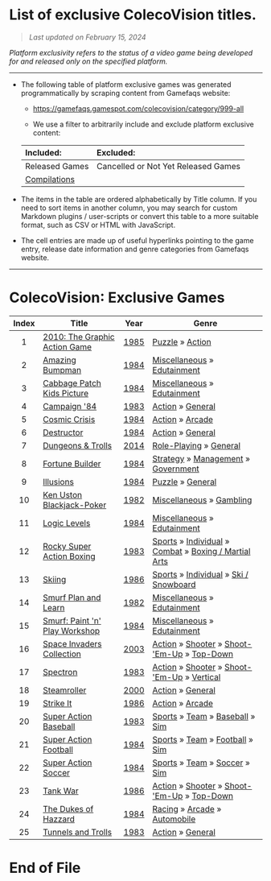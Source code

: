 ﻿# List of exclusive ColecoVision titles.

> *Last updated on February 15, 2024*

_Platform exclusivity refers to the status of a video game being developed for and released only on the specified platform._

-----------------------------

 - The following table of platform exclusive games was generated programmatically by scraping content from Gamefaqs website: 

    - https://gamefaqs.gamespot.com/colecovision/category/999-all

    - We use a filter to arbitrarily include and exclude platform exclusive content:

      
    |Included:|Excluded:|
    |:--|:--|
    |Released Games|Cancelled or Not Yet Released Games
    |[Compilations](https://gamefaqs.gamespot.com/colecovision/category/233-miscellaneous-compilation)|


 - The items in the table are ordered alphabetically by Title column. If you need to sort items in another column, you may search for custom Markdown plugins / user-scripts or convert this table to a more suitable format, such as CSV or HTML with JavaScript.

 - The cell entries are made up of useful hyperlinks pointing to the game entry, release date information and genre categories from Gamefaqs website.

-----------------------------
# ColecoVision∶ Exclusive Games
|Index|Title|Year|Genre|
|:--:|--|--|--|
|1|<a href="https://gamefaqs.gamespot.com/colecovision/585449-2010-the-graphic-action-game" target="_blank" rel="noopener noreferrer">2010: The Graphic Action Game</a>|<a href="https://gamefaqs.gamespot.com/colecovision/585449-2010-the-graphic-action-game/data" target="_blank" rel="noopener noreferrer">1985</a>|<a href="https://gamefaqs.gamespot.com/colecovision/category/173-puzzle" target="_blank" rel="noopener noreferrer">Puzzle</a> &raquo; <a href="https://gamefaqs.gamespot.com/colecovision/category/282-puzzle-action" target="_blank" rel="noopener noreferrer">Action</a>|
|2|<a href="https://gamefaqs.gamespot.com/colecovision/585452-amazing-bumpman" target="_blank" rel="noopener noreferrer">Amazing Bumpman</a>|<a href="https://gamefaqs.gamespot.com/colecovision/585452-amazing-bumpman/data" target="_blank" rel="noopener noreferrer">1984</a>|<a href="https://gamefaqs.gamespot.com/colecovision/category/49-miscellaneous" target="_blank" rel="noopener noreferrer">Miscellaneous</a> &raquo; <a href="https://gamefaqs.gamespot.com/colecovision/category/275-miscellaneous-edutainment" target="_blank" rel="noopener noreferrer">Edutainment</a>|
|3|<a href="https://gamefaqs.gamespot.com/colecovision/585464-cabbage-patch-kids-picture" target="_blank" rel="noopener noreferrer">Cabbage Patch Kids Picture</a>|<a href="https://gamefaqs.gamespot.com/colecovision/585464-cabbage-patch-kids-picture/data" target="_blank" rel="noopener noreferrer">1984</a>|<a href="https://gamefaqs.gamespot.com/colecovision/category/49-miscellaneous" target="_blank" rel="noopener noreferrer">Miscellaneous</a> &raquo; <a href="https://gamefaqs.gamespot.com/colecovision/category/275-miscellaneous-edutainment" target="_blank" rel="noopener noreferrer">Edutainment</a>|
|4|<a href="https://gamefaqs.gamespot.com/colecovision/585465-campaign-84" target="_blank" rel="noopener noreferrer">Campaign '84</a>|<a href="https://gamefaqs.gamespot.com/colecovision/585465-campaign-84/data" target="_blank" rel="noopener noreferrer">1983</a>|<a href="https://gamefaqs.gamespot.com/colecovision/category/54-action" target="_blank" rel="noopener noreferrer">Action</a> &raquo; <a href="https://gamefaqs.gamespot.com/colecovision/category/250-action-general" target="_blank" rel="noopener noreferrer">General</a>|
|5|<a href="https://gamefaqs.gamespot.com/colecovision/585473-cosmic-crisis" target="_blank" rel="noopener noreferrer">Cosmic Crisis</a>|<a href="https://gamefaqs.gamespot.com/colecovision/585473-cosmic-crisis/data" target="_blank" rel="noopener noreferrer">1984</a>|<a href="https://gamefaqs.gamespot.com/colecovision/category/54-action" target="_blank" rel="noopener noreferrer">Action</a> &raquo; <a href="https://gamefaqs.gamespot.com/colecovision/category/289-action-arcade" target="_blank" rel="noopener noreferrer">Arcade</a>|
|6|<a href="https://gamefaqs.gamespot.com/colecovision/585478-destructor" target="_blank" rel="noopener noreferrer">Destructor</a>|<a href="https://gamefaqs.gamespot.com/colecovision/585478-destructor/data" target="_blank" rel="noopener noreferrer">1984</a>|<a href="https://gamefaqs.gamespot.com/colecovision/category/54-action" target="_blank" rel="noopener noreferrer">Action</a> &raquo; <a href="https://gamefaqs.gamespot.com/colecovision/category/250-action-general" target="_blank" rel="noopener noreferrer">General</a>|
|7|<a href="https://gamefaqs.gamespot.com/colecovision/183659-dungeons-and-trolls" target="_blank" rel="noopener noreferrer">Dungeons & Trolls</a>|<a href="https://gamefaqs.gamespot.com/colecovision/183659-dungeons-and-trolls/data" target="_blank" rel="noopener noreferrer">2014</a>|<a href="https://gamefaqs.gamespot.com/colecovision/category/48-role-playing" target="_blank" rel="noopener noreferrer">Role-Playing</a> &raquo; <a href="https://gamefaqs.gamespot.com/colecovision/category/257-role-playing-general" target="_blank" rel="noopener noreferrer">General</a>|
|8|<a href="https://gamefaqs.gamespot.com/colecovision/585489-fortune-builder" target="_blank" rel="noopener noreferrer">Fortune Builder</a>|<a href="https://gamefaqs.gamespot.com/colecovision/585489-fortune-builder/data" target="_blank" rel="noopener noreferrer">1984</a>|<a href="https://gamefaqs.gamespot.com/colecovision/category/45-strategy" target="_blank" rel="noopener noreferrer">Strategy</a> &raquo; <a href="https://gamefaqs.gamespot.com/colecovision/category/60-strategy-management" target="_blank" rel="noopener noreferrer">Management</a> &raquo; <a href="https://gamefaqs.gamespot.com/colecovision/category/123-strategy-management-government" target="_blank" rel="noopener noreferrer">Government</a>|
|9|<a href="https://gamefaqs.gamespot.com/colecovision/585508-illusions" target="_blank" rel="noopener noreferrer">Illusions</a>|<a href="https://gamefaqs.gamespot.com/colecovision/585508-illusions/data" target="_blank" rel="noopener noreferrer">1984</a>|<a href="https://gamefaqs.gamespot.com/colecovision/category/173-puzzle" target="_blank" rel="noopener noreferrer">Puzzle</a> &raquo; <a href="https://gamefaqs.gamespot.com/colecovision/category/281-puzzle-general" target="_blank" rel="noopener noreferrer">General</a>|
|10|<a href="https://gamefaqs.gamespot.com/colecovision/585513-ken-uston-blackjack-poker" target="_blank" rel="noopener noreferrer">Ken Uston Blackjack-Poker</a>|<a href="https://gamefaqs.gamespot.com/colecovision/585513-ken-uston-blackjack-poker/data" target="_blank" rel="noopener noreferrer">1982</a>|<a href="https://gamefaqs.gamespot.com/colecovision/category/49-miscellaneous" target="_blank" rel="noopener noreferrer">Miscellaneous</a> &raquo; <a href="https://gamefaqs.gamespot.com/colecovision/category/113-miscellaneous-gambling" target="_blank" rel="noopener noreferrer">Gambling</a>|
|11|<a href="https://gamefaqs.gamespot.com/colecovision/585517-logic-levels" target="_blank" rel="noopener noreferrer">Logic Levels</a>|<a href="https://gamefaqs.gamespot.com/colecovision/585517-logic-levels/data" target="_blank" rel="noopener noreferrer">1984</a>|<a href="https://gamefaqs.gamespot.com/colecovision/category/49-miscellaneous" target="_blank" rel="noopener noreferrer">Miscellaneous</a> &raquo; <a href="https://gamefaqs.gamespot.com/colecovision/category/275-miscellaneous-edutainment" target="_blank" rel="noopener noreferrer">Edutainment</a>|
|12|<a href="https://gamefaqs.gamespot.com/colecovision/585549-rocky-super-action-boxing" target="_blank" rel="noopener noreferrer">Rocky Super Action Boxing</a>|<a href="https://gamefaqs.gamespot.com/colecovision/585549-rocky-super-action-boxing/data" target="_blank" rel="noopener noreferrer">1983</a>|<a href="https://gamefaqs.gamespot.com/colecovision/category/43-sports" target="_blank" rel="noopener noreferrer">Sports</a> &raquo; <a href="https://gamefaqs.gamespot.com/colecovision/category/92-sports-individual" target="_blank" rel="noopener noreferrer">Individual</a> &raquo; <a href="https://gamefaqs.gamespot.com/colecovision/category/312-sports-individual-combat" target="_blank" rel="noopener noreferrer">Combat</a> &raquo; <a href="https://gamefaqs.gamespot.com/colecovision/category/104-sports-individual-combat-boxing-martial-arts" target="_blank" rel="noopener noreferrer">Boxing / Martial Arts</a>|
|13|<a href="https://gamefaqs.gamespot.com/colecovision/585558-skiing" target="_blank" rel="noopener noreferrer">Skiing</a>|<a href="https://gamefaqs.gamespot.com/colecovision/585558-skiing/data" target="_blank" rel="noopener noreferrer">1986</a>|<a href="https://gamefaqs.gamespot.com/colecovision/category/43-sports" target="_blank" rel="noopener noreferrer">Sports</a> &raquo; <a href="https://gamefaqs.gamespot.com/colecovision/category/92-sports-individual" target="_blank" rel="noopener noreferrer">Individual</a> &raquo; <a href="https://gamefaqs.gamespot.com/colecovision/category/273-sports-individual-ski-snowboard" target="_blank" rel="noopener noreferrer">Ski / Snowboard</a>|
|14|<a href="https://gamefaqs.gamespot.com/colecovision/585562-smurf-plan-and-learn" target="_blank" rel="noopener noreferrer">Smurf Plan and Learn</a>|<a href="https://gamefaqs.gamespot.com/colecovision/585562-smurf-plan-and-learn/data" target="_blank" rel="noopener noreferrer">1982</a>|<a href="https://gamefaqs.gamespot.com/colecovision/category/49-miscellaneous" target="_blank" rel="noopener noreferrer">Miscellaneous</a> &raquo; <a href="https://gamefaqs.gamespot.com/colecovision/category/275-miscellaneous-edutainment" target="_blank" rel="noopener noreferrer">Edutainment</a>|
|15|<a href="https://gamefaqs.gamespot.com/colecovision/585561-smurf-paint-n-play-workshop" target="_blank" rel="noopener noreferrer">Smurf: Paint 'n' Play Workshop</a>|<a href="https://gamefaqs.gamespot.com/colecovision/585561-smurf-paint-n-play-workshop/data" target="_blank" rel="noopener noreferrer">1984</a>|<a href="https://gamefaqs.gamespot.com/colecovision/category/49-miscellaneous" target="_blank" rel="noopener noreferrer">Miscellaneous</a> &raquo; <a href="https://gamefaqs.gamespot.com/colecovision/category/275-miscellaneous-edutainment" target="_blank" rel="noopener noreferrer">Edutainment</a>|
|16|<a href="https://gamefaqs.gamespot.com/colecovision/914609-space-invaders-collection" target="_blank" rel="noopener noreferrer">Space Invaders Collection</a>|<a href="https://gamefaqs.gamespot.com/colecovision/914609-space-invaders-collection/data" target="_blank" rel="noopener noreferrer">2003</a>|<a href="https://gamefaqs.gamespot.com/colecovision/category/54-action" target="_blank" rel="noopener noreferrer">Action</a> &raquo; <a href="https://gamefaqs.gamespot.com/colecovision/category/55-action-shooter" target="_blank" rel="noopener noreferrer">Shooter</a> &raquo; <a href="https://gamefaqs.gamespot.com/colecovision/category/313-action-shooter-shoot-em-up" target="_blank" rel="noopener noreferrer">Shoot-&#039;Em-Up</a> &raquo; <a href="https://gamefaqs.gamespot.com/colecovision/category/272-action-shooter-shoot-em-up-top-down" target="_blank" rel="noopener noreferrer">Top-Down</a>|
|17|<a href="https://gamefaqs.gamespot.com/colecovision/585567-spectron" target="_blank" rel="noopener noreferrer">Spectron</a>|<a href="https://gamefaqs.gamespot.com/colecovision/585567-spectron/data" target="_blank" rel="noopener noreferrer">1983</a>|<a href="https://gamefaqs.gamespot.com/colecovision/category/54-action" target="_blank" rel="noopener noreferrer">Action</a> &raquo; <a href="https://gamefaqs.gamespot.com/colecovision/category/55-action-shooter" target="_blank" rel="noopener noreferrer">Shooter</a> &raquo; <a href="https://gamefaqs.gamespot.com/colecovision/category/313-action-shooter-shoot-em-up" target="_blank" rel="noopener noreferrer">Shoot-&#039;Em-Up</a> &raquo; <a href="https://gamefaqs.gamespot.com/colecovision/category/83-action-shooter-shoot-em-up-vertical" target="_blank" rel="noopener noreferrer">Vertical</a>|
|18|<a href="https://gamefaqs.gamespot.com/colecovision/655636-steamroller" target="_blank" rel="noopener noreferrer">Steamroller</a>|<a href="https://gamefaqs.gamespot.com/colecovision/655636-steamroller/data" target="_blank" rel="noopener noreferrer">2000</a>|<a href="https://gamefaqs.gamespot.com/colecovision/category/54-action" target="_blank" rel="noopener noreferrer">Action</a> &raquo; <a href="https://gamefaqs.gamespot.com/colecovision/category/250-action-general" target="_blank" rel="noopener noreferrer">General</a>|
|19|<a href="https://gamefaqs.gamespot.com/colecovision/585572-strike-it" target="_blank" rel="noopener noreferrer">Strike It</a>|<a href="https://gamefaqs.gamespot.com/colecovision/585572-strike-it/data" target="_blank" rel="noopener noreferrer">1986</a>|<a href="https://gamefaqs.gamespot.com/colecovision/category/54-action" target="_blank" rel="noopener noreferrer">Action</a> &raquo; <a href="https://gamefaqs.gamespot.com/colecovision/category/289-action-arcade" target="_blank" rel="noopener noreferrer">Arcade</a>|
|20|<a href="https://gamefaqs.gamespot.com/colecovision/585574-super-action-baseball" target="_blank" rel="noopener noreferrer">Super Action Baseball</a>|<a href="https://gamefaqs.gamespot.com/colecovision/585574-super-action-baseball/data" target="_blank" rel="noopener noreferrer">1983</a>|<a href="https://gamefaqs.gamespot.com/colecovision/category/43-sports" target="_blank" rel="noopener noreferrer">Sports</a> &raquo; <a href="https://gamefaqs.gamespot.com/colecovision/category/91-sports-team" target="_blank" rel="noopener noreferrer">Team</a> &raquo; <a href="https://gamefaqs.gamespot.com/colecovision/category/94-sports-team-baseball" target="_blank" rel="noopener noreferrer">Baseball</a> &raquo; <a href="https://gamefaqs.gamespot.com/colecovision/category/201-sports-team-baseball-sim" target="_blank" rel="noopener noreferrer">Sim</a>|
|21|<a href="https://gamefaqs.gamespot.com/colecovision/585575-super-action-football" target="_blank" rel="noopener noreferrer">Super Action Football</a>|<a href="https://gamefaqs.gamespot.com/colecovision/585575-super-action-football/data" target="_blank" rel="noopener noreferrer">1984</a>|<a href="https://gamefaqs.gamespot.com/colecovision/category/43-sports" target="_blank" rel="noopener noreferrer">Sports</a> &raquo; <a href="https://gamefaqs.gamespot.com/colecovision/category/91-sports-team" target="_blank" rel="noopener noreferrer">Team</a> &raquo; <a href="https://gamefaqs.gamespot.com/colecovision/category/97-sports-team-football" target="_blank" rel="noopener noreferrer">Football</a> &raquo; <a href="https://gamefaqs.gamespot.com/colecovision/category/205-sports-team-football-sim" target="_blank" rel="noopener noreferrer">Sim</a>|
|22|<a href="https://gamefaqs.gamespot.com/colecovision/585576-super-action-soccer" target="_blank" rel="noopener noreferrer">Super Action Soccer</a>|<a href="https://gamefaqs.gamespot.com/colecovision/585576-super-action-soccer/data" target="_blank" rel="noopener noreferrer">1984</a>|<a href="https://gamefaqs.gamespot.com/colecovision/category/43-sports" target="_blank" rel="noopener noreferrer">Sports</a> &raquo; <a href="https://gamefaqs.gamespot.com/colecovision/category/91-sports-team" target="_blank" rel="noopener noreferrer">Team</a> &raquo; <a href="https://gamefaqs.gamespot.com/colecovision/category/100-sports-team-soccer" target="_blank" rel="noopener noreferrer">Soccer</a> &raquo; <a href="https://gamefaqs.gamespot.com/colecovision/category/211-sports-team-soccer-sim" target="_blank" rel="noopener noreferrer">Sim</a>|
|23|<a href="https://gamefaqs.gamespot.com/colecovision/585579-tank-war" target="_blank" rel="noopener noreferrer">Tank War</a>|<a href="https://gamefaqs.gamespot.com/colecovision/585579-tank-war/data" target="_blank" rel="noopener noreferrer">1986</a>|<a href="https://gamefaqs.gamespot.com/colecovision/category/54-action" target="_blank" rel="noopener noreferrer">Action</a> &raquo; <a href="https://gamefaqs.gamespot.com/colecovision/category/55-action-shooter" target="_blank" rel="noopener noreferrer">Shooter</a> &raquo; <a href="https://gamefaqs.gamespot.com/colecovision/category/313-action-shooter-shoot-em-up" target="_blank" rel="noopener noreferrer">Shoot-&#039;Em-Up</a> &raquo; <a href="https://gamefaqs.gamespot.com/colecovision/category/272-action-shooter-shoot-em-up-top-down" target="_blank" rel="noopener noreferrer">Top-Down</a>|
|24|<a href="https://gamefaqs.gamespot.com/colecovision/585484-the-dukes-of-hazzard" target="_blank" rel="noopener noreferrer">The Dukes of Hazzard</a>|<a href="https://gamefaqs.gamespot.com/colecovision/585484-the-dukes-of-hazzard/data" target="_blank" rel="noopener noreferrer">1984</a>|<a href="https://gamefaqs.gamespot.com/colecovision/category/47-racing" target="_blank" rel="noopener noreferrer">Racing</a> &raquo; <a href="https://gamefaqs.gamespot.com/colecovision/category/314-racing-arcade" target="_blank" rel="noopener noreferrer">Arcade</a> &raquo; <a href="https://gamefaqs.gamespot.com/colecovision/category/232-racing-arcade-automobile" target="_blank" rel="noopener noreferrer">Automobile</a>|
|25|<a href="https://gamefaqs.gamespot.com/colecovision/585587-tunnels-and-trolls" target="_blank" rel="noopener noreferrer">Tunnels and Trolls</a>|<a href="https://gamefaqs.gamespot.com/colecovision/585587-tunnels-and-trolls/data" target="_blank" rel="noopener noreferrer">1983</a>|<a href="https://gamefaqs.gamespot.com/colecovision/category/54-action" target="_blank" rel="noopener noreferrer">Action</a> &raquo; <a href="https://gamefaqs.gamespot.com/colecovision/category/250-action-general" target="_blank" rel="noopener noreferrer">General</a>|

# End of File